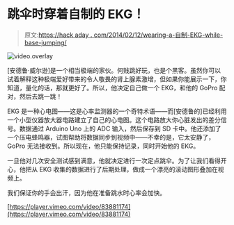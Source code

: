 # 跳伞时穿着自制的 EKG！

> 原文:[https://hack aday . com/2014/02/12/wearing-a-自制-EKG-while-base-jumping/](https://hackaday.com/2014/02/12/wearing-a-homemade-ekg-whilst-base-jumping/)

![video.overlay](../Images/d61687a229af6e89813a6c574519c2c2.png)

[安德鲁·威尔逊]是一个相当极端的家伙。何贱跳好玩，也是个黑客。虽然你可以试着解释这种极端爱好带来的令人敬畏的肾上腺素激增，但如果你能展示一下，你知道，量化的话，那就更好了。所以，他决定自己做一个 EKG，和他的 GoPro 配对，然后去跳一跳！

EKG 是一种心电图——这是心率监测器的一个奇特术语——而[安德鲁的]已经利用一个小型仪器放大器电路建立了自己的心电图。这个电路放大你心脏发出的差分信号。数据通过 Arduino Uno 上的 ADC 输入，然后保存到 SD 卡中。他还添加了一个压电蜂鸣器，试图帮助将数据同步到视频中——不幸的是，它太安静了，GoPro 无法接收到。所以现在，他只能保持记录，同时开始他的 EKG。

一旦他对几次安全测试感到满意，他就决定进行一次定点跳伞。为了让我们看得开心，他把从 EKG 收集的数据进行了后期处理，做成一个漂亮的滚动图形叠加在视频上。

我们保证你的手会出汗，因为他在准备跳水时心率会加快。

[https://player.vimeo.com/video/83881174](https://player.vimeo.com/video/83881174)
